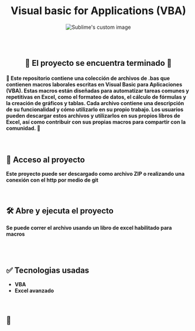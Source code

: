 <h1 align="center"> Visual basic for Applications (VBA) </h1>

<p align="center">
  <img src="./assets/VBA.png" alt="Sublime's custom image"/>
</p>

<br>
<br>
<h2 align="center">🏁 El proyecto se encuentra terminado 🏁 </h2>

<h4> 🔨 Este repositorio contiene una colección de archivos de .bas que contienen macros laborales escritas en Visual Basic para Aplicaciones (VBA). Estas macros están diseñadas para automatizar tareas comunes y repetitivas en Excel, como el formateo de datos, el cálculo de fórmulas y la creación de gráficos y tablas. Cada archivo contiene una descripción de su funcionalidad y cómo utilizarlo en su propio trabajo. Los usuarios pueden descargar estos archivos y utilizarlos en sus propios libros de Excel, así como contribuir con sus propias macros para compartir con la comunidad. 🔨 </h4>

<br>

## 📁 Acceso al proyecto

**Este proyecto puede ser descargado como archivo ZIP o realizando una conexión con el http por medio de git**

<br>

## 🛠️ Abre y ejecuta el proyecto

**Se puede correr el archivo usando un libro de excel habilitado para macros**

<br>
<br>

## ✅ Tecnologias usadas

- **VBA**<br>
- **Excel avanzado**<br>

<br>

## 🤖 

